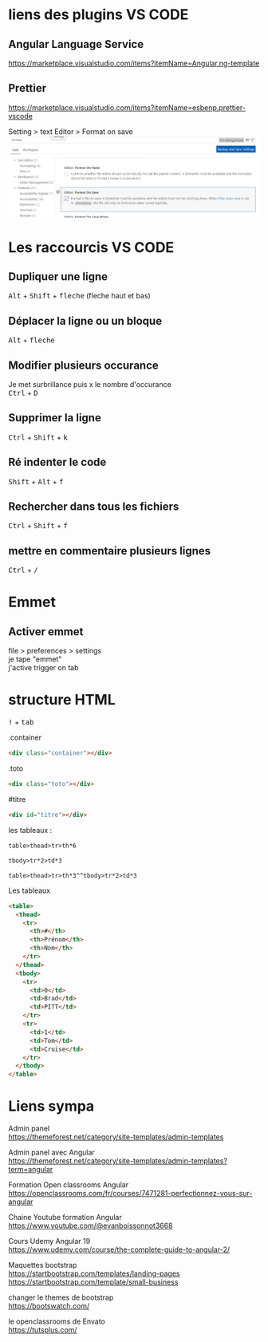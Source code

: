 # liens des plugins VS CODE

## Angular Language Service

https://marketplace.visualstudio.com/items?itemName=Angular.ng-template

## Prettier

https://marketplace.visualstudio.com/items?itemName=esbenp.prettier-vscode

Setting > text Editor > Format on save  
<img src="./img/prettier.png" width="600">

# Les raccourcis VS CODE

## Dupliquer une ligne

<kbd>Alt</kbd> + <kbd>Shift</kbd> + <kbd>fleche</kbd> (fleche haut et bas)

## Déplacer la ligne ou un bloque

<kbd>Alt</kbd> + <kbd>fleche</kbd>

## Modifier plusieurs occurance

Je met surbrillance puis x le nombre d'occurance  
<kbd>Ctrl</kbd> + <kbd>D</kbd>

## Supprimer la ligne

<kbd>Ctrl</kbd> + <kbd>Shift</kbd> + <kbd>k</kbd>

## Ré indenter le code

<kbd>Shift</kbd> + <kbd>Alt</kbd> + <kbd>f</kbd>

## Rechercher dans tous les fichiers

<kbd>Ctrl</kbd> + <kbd>Shift</kbd> + <kbd>f</kbd>

## mettre en commentaire plusieurs lignes

<kbd>Ctrl</kbd> + <kbd>/</kbd>

# Emmet

## Activer emmet

file > preferences > settings  
je tape "emmet"  
j'active trigger on tab

# structure HTML

<kbd>!</kbd> + <kbd>tab</kbd>

.container

```html
<div class="container"></div>
```

.toto

```html
<div class="toto"></div>
```

#titre

```html
<div id="titre"></div>
```

les tableaux :

```
table>thead>tr>th*6
```

```
tbody>tr*2>td*3
```

```
table>thead>tr>th*3^^tbody>tr*2>td*3
```

Les tableaux

```html
<table>
  <thead>
    <tr>
      <th>#</th>
      <th>Prénom</th>
      <th>Nom</th>
    </tr>
  </thead>
  <tbody>
    <tr>
      <td>0</td>
      <td>Brad</td>
      <td>PITT</td>
    </tr>
    <tr>
      <td>1</td>
      <td>Tom</td>
      <td>Cruise</td>
    </tr>
  </tbody>
</table>
```

# Liens sympa

Admin panel  
https://themeforest.net/category/site-templates/admin-templates

Admin panel avec Angular  
https://themeforest.net/category/site-templates/admin-templates?term=angular

Formation Open classrooms Angular  
https://openclassrooms.com/fr/courses/7471281-perfectionnez-vous-sur-angular

Chaine Youtube formation Angular  
https://www.youtube.com/@evanboissonnot3668

Cours Udemy Angular 19  
https://www.udemy.com/course/the-complete-guide-to-angular-2/

Maquettes bootstrap  
https://startbootstrap.com/templates/landing-pages  
https://startbootstrap.com/template/small-business

changer le themes de bootstrap  
https://bootswatch.com/

le openclassrooms de Envato  
https://tutsplus.com/
